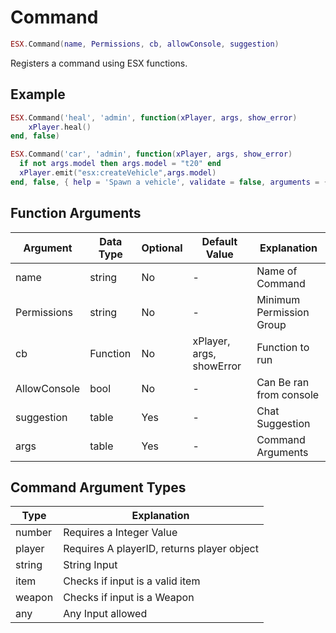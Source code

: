 # Command

```lua
ESX.Command(name, Permissions, cb, allowConsole, suggestion)
```

Registers a command using ESX functions.

## Example

```lua
ESX.Command('heal', 'admin', function(xPlayer, args, show_error)
    xPlayer.heal()
end, false)
```

```lua
ESX.Command('car', 'admin', function(xPlayer, args, show_error)
  if not args.model then args.model = "t20" end
  xPlayer.emit("esx:createVehicle",args.model)
end, false, { help = 'Spawn a vehicle', validate = false, arguments = {{name = 'model', type = 'any'}}})
```

## Function Arguments

|   **Argument**   |  **Data Type** | **Optional** |      **Default Value**       |       **Explanation**       |
|--------------|------------|----------|--------------------------|--------------------------|
|     name     |  string    | No       | -                        | Name of Command          |
|  Permissions |  string    | No       | -                        | Minimum Permission Group |
|      cb      |  Function  | No       | xPlayer, args, showError | Function to run          |
| AllowConsole |  bool      | No       | -                        | Can Be ran from console  |
|  suggestion  |  table     | Yes      | -                        | Chat Suggestion          |
|     args     |  table     | Yes      | -                        | Command Arguments        |

## Command Argument Types

|   **Type**    |              **Explanation**                  |
|-----------|--------------------------------------------|
|  number   | Requires a Integer Value                   |
|  player   | Requires A playerID, returns player object |
|  string   | String Input                               |
|  item     | Checks if input is a valid item            |
|  weapon   | Checks if input is a Weapon                |
|  any      | Any Input allowed                          |